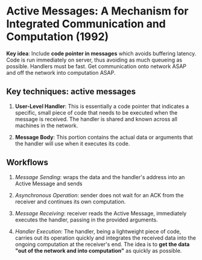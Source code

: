 # Active Messages: A Mechanism for Integrated Communication and Computation (1992) 
**Key idea**: Include **code pointer in messages** which avoids buffering latency. Code is run immediately on server, thus avoiding as much queueing as possible. Handlers must be fast. Get communication onto network ASAP and off the network into computation ASAP.

## Key techniques: active messages
1. **User-Level Handler**: This is essentially a code pointer that indicates a specific, small piece of code that needs to be executed when the message is received. The handler is shared and known across all machines in the network.

2. **Message Body**: This portion contains the actual data or arguments that the handler will use when it executes its code.

## Workflows 
1. _Message Sending_: wraps the data and the handler's address into an Active Message and sends 

2. _Asynchronous Operation_: sender does not wait for an ACK from the receiver and continues its own computation.

3. _Message Receiving_: receiver reads the Active Message, immediately executes the handler, passing in the provided arguments.

4. _Handler Execution_: The handler, being a lightweight piece of code, carries out its operation quickly and integrates the received data into the ongoing computation at the receiver's end. The idea is to **get the data "out of the network and into computation"** as quickly as possible.
